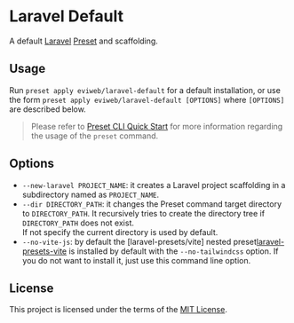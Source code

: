 # Laravel Default

A default [Laravel][laravel] [Preset][preset] and scaffolding.

## Usage

Run `preset apply eviweb/laravel-default` for a default installation, or use the form `preset apply eviweb/laravel-default [OPTIONS]` where `[OPTIONS]` are described below.

> Please refer to [Preset CLI Quick Start][preset-quick-start] for more information regarding the usage of the `preset` command.

## Options

* `--new-laravel PROJECT_NAME`: it creates a Laravel project scaffolding in a subdirectory named as `PROJECT_NAME`.
* `--dir DIRECTORY_PATH`: it changes the Preset command target directory to `DIRECTORY_PATH`. It recursively tries to create the directory tree if `DIRECTORY_PATH` does not exist.  
If not specify the current directory is used by default.
* `--no-vite-js`: by default the [laravel-presets/vite] nested preset[laravel-presets-vite] is installed by default with the `--no-tailwindcss` option. If you do not want to install it, just use this command line option.

## License

This project is licensed under the terms of the [MIT License][mit-license].

[laravel]: https://laravel.com
[laravel-presets-vite]: https://github.com/laravel-presets/vite
[mit-license]: /LICENSE.md
[preset]: https://preset.dev
[preset-quick-start]: https://preset.dev/quick-start.html
